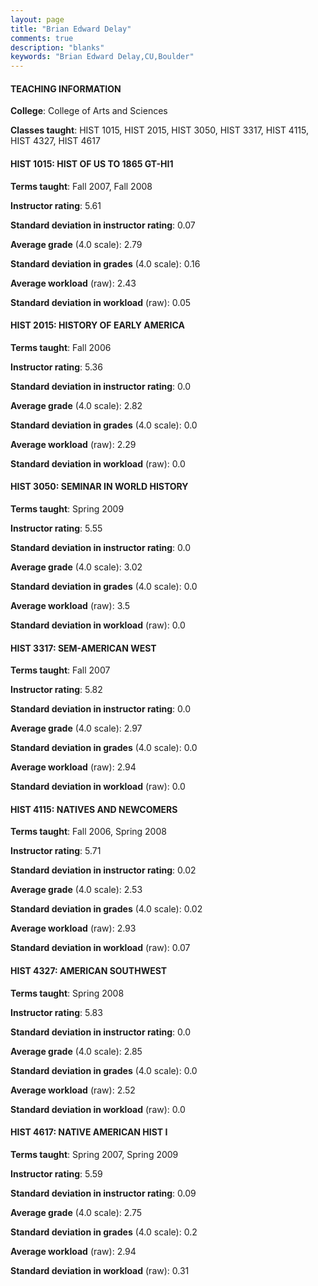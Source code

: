 ```yaml
---
layout: page
title: "Brian Edward Delay" 
comments: true
description: "blanks"
keywords: "Brian Edward Delay,CU,Boulder"
---
```

<head>
<script src="https://ajax.googleapis.com/ajax/libs/jquery/2.1.3/jquery.min.js"></script>
<script src="https://dl.dropboxusercontent.com/s/pc42nxpaw1ea4o9/highcharts.js?dl=0"></script>
<!-- <script src="../assets/js/highcharts.js"></script> -->
<style type="text/css">@font-face {
	font-family: "Bebas Neue";
	src: url(https://www.filehosting.org/file/details/544349/BebasNeue Regular.otf) format("opentype");
	}
	h1.Bebas { 
		font-family: "Bebas Neue", Verdana, Tahoma;
	}
</style>
</head>
	   
#### TEACHING INFORMATION

**College**: College of Arts and Sciences

**Classes taught**: HIST 1015, HIST 2015, HIST 3050, HIST 3317, HIST 4115, HIST 4327, HIST 4617

#### HIST 1015: HIST OF US TO 1865 GT-HI1

**Terms taught**: Fall 2007, Fall 2008

**Instructor rating**: 5.61

**Standard deviation in instructor rating**: 0.07

**Average grade** (4.0 scale): 2.79

**Standard deviation in grades** (4.0 scale): 0.16

**Average workload** (raw): 2.43

**Standard deviation in workload** (raw): 0.05

#### HIST 2015: HISTORY OF EARLY AMERICA

**Terms taught**: Fall 2006

**Instructor rating**: 5.36

**Standard deviation in instructor rating**: 0.0

**Average grade** (4.0 scale): 2.82

**Standard deviation in grades** (4.0 scale): 0.0

**Average workload** (raw): 2.29

**Standard deviation in workload** (raw): 0.0

#### HIST 3050: SEMINAR IN WORLD HISTORY

**Terms taught**: Spring 2009

**Instructor rating**: 5.55

**Standard deviation in instructor rating**: 0.0

**Average grade** (4.0 scale): 3.02

**Standard deviation in grades** (4.0 scale): 0.0

**Average workload** (raw): 3.5

**Standard deviation in workload** (raw): 0.0

#### HIST 3317: SEM-AMERICAN WEST

**Terms taught**: Fall 2007

**Instructor rating**: 5.82

**Standard deviation in instructor rating**: 0.0

**Average grade** (4.0 scale): 2.97

**Standard deviation in grades** (4.0 scale): 0.0

**Average workload** (raw): 2.94

**Standard deviation in workload** (raw): 0.0

#### HIST 4115: NATIVES AND NEWCOMERS

**Terms taught**: Fall 2006, Spring 2008

**Instructor rating**: 5.71

**Standard deviation in instructor rating**: 0.02

**Average grade** (4.0 scale): 2.53

**Standard deviation in grades** (4.0 scale): 0.02

**Average workload** (raw): 2.93

**Standard deviation in workload** (raw): 0.07

#### HIST 4327: AMERICAN SOUTHWEST

**Terms taught**: Spring 2008

**Instructor rating**: 5.83

**Standard deviation in instructor rating**: 0.0

**Average grade** (4.0 scale): 2.85

**Standard deviation in grades** (4.0 scale): 0.0

**Average workload** (raw): 2.52

**Standard deviation in workload** (raw): 0.0

#### HIST 4617: NATIVE AMERICAN HIST I

**Terms taught**: Spring 2007, Spring 2009

**Instructor rating**: 5.59

**Standard deviation in instructor rating**: 0.09

**Average grade** (4.0 scale): 2.75

**Standard deviation in grades** (4.0 scale): 0.2

**Average workload** (raw): 2.94

**Standard deviation in workload** (raw): 0.31

